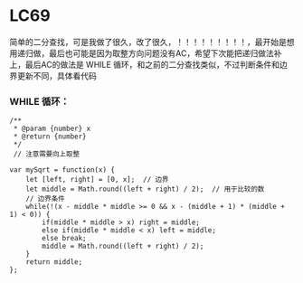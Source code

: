 # LC69

简单的二分查找，可是我做了很久，改了很久，！！！！！！！！！，最开始是想用递归做，最后也可能是因为取整方向问题没有AC，希望下次能把递归做法补上，最后AC的做法是 WHILE 循环，和之前的二分查找类似，不过判断条件和边界更新不同，具体看代码

### WHILE 循环：

```
/**
 * @param {number} x
 * @return {number}
 */
 // 注意需要向上取整
 
var mySqrt = function(x) {
    let [left, right] = [0, x];  // 边界
    let middle = Math.round((left + right) / 2);  // 用于比较的数
    // 边界条件
    while(!(x - middle * middle >= 0 && x - (middle + 1) * (middle + 1) < 0)) {
        if(middle * middle > x) right = middle;
        else if(middle * middle < x) left = middle;
        else break;
        middle = Math.round((left + right) / 2);
    }
    return middle;
};
```

